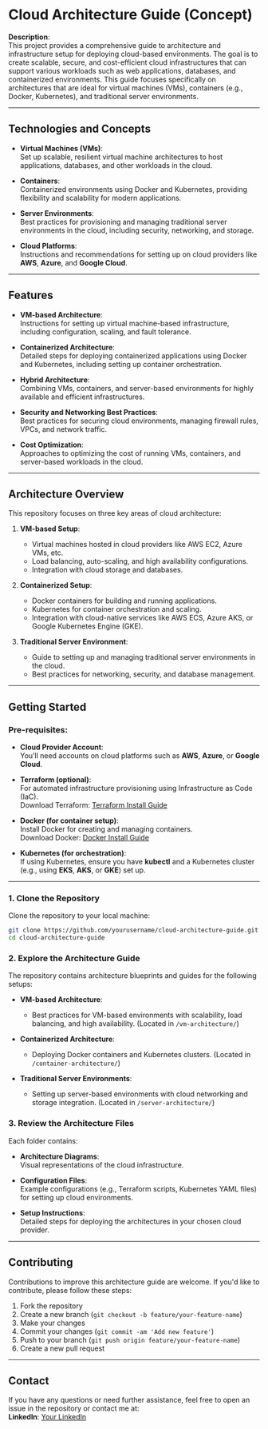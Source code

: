 # Cloud Architecture Guide (Concept)

**Description**:  
This project provides a comprehensive guide to architecture and infrastructure setup for deploying cloud-based environments. The goal is to create scalable, secure, and cost-efficient cloud infrastructures that can support various workloads such as web applications, databases, and containerized environments. This guide focuses specifically on architectures that are ideal for virtual machines (VMs), containers (e.g., Docker, Kubernetes), and traditional server environments.

---

## **Technologies and Concepts**

- **Virtual Machines (VMs)**:  
  Set up scalable, resilient virtual machine architectures to host applications, databases, and other workloads in the cloud.

- **Containers**:  
  Containerized environments using Docker and Kubernetes, providing flexibility and scalability for modern applications.

- **Server Environments**:  
  Best practices for provisioning and managing traditional server environments in the cloud, including security, networking, and storage.

- **Cloud Platforms**:  
  Instructions and recommendations for setting up on cloud providers like **AWS**, **Azure**, and **Google Cloud**.

---

## **Features**

- **VM-based Architecture**:  
  Instructions for setting up virtual machine-based infrastructure, including configuration, scaling, and fault tolerance.

- **Containerized Architecture**:  
  Detailed steps for deploying containerized applications using Docker and Kubernetes, including setting up container orchestration.

- **Hybrid Architecture**:  
  Combining VMs, containers, and server-based environments for highly available and efficient infrastructures.

- **Security and Networking Best Practices**:  
  Best practices for securing cloud environments, managing firewall rules, VPCs, and network traffic.

- **Cost Optimization**:  
  Approaches to optimizing the cost of running VMs, containers, and server-based workloads in the cloud.

---

## **Architecture Overview**

This repository focuses on three key areas of cloud architecture:

1. **VM-based Setup**:  
   - Virtual machines hosted in cloud providers like AWS EC2, Azure VMs, etc.
   - Load balancing, auto-scaling, and high availability configurations.
   - Integration with cloud storage and databases.

2. **Containerized Setup**:  
   - Docker containers for building and running applications.
   - Kubernetes for container orchestration and scaling.
   - Integration with cloud-native services like AWS ECS, Azure AKS, or Google Kubernetes Engine (GKE).

3. **Traditional Server Environment**:  
   - Guide to setting up and managing traditional server environments in the cloud.
   - Best practices for networking, security, and database management.

---

## **Getting Started**

### **Pre-requisites**:

- **Cloud Provider Account**:  
  You’ll need accounts on cloud platforms such as **AWS**, **Azure**, or **Google Cloud**.

- **Terraform (optional)**:  
  For automated infrastructure provisioning using Infrastructure as Code (IaC).  
  Download Terraform: [Terraform Install Guide](https://www.terraform.io/downloads.html)

- **Docker (for container setup)**:  
  Install Docker for creating and managing containers.  
  Download Docker: [Docker Install Guide](https://docs.docker.com/get-docker/)

- **Kubernetes (for orchestration)**:  
  If using Kubernetes, ensure you have **kubectl** and a Kubernetes cluster (e.g., using **EKS**, **AKS**, or **GKE**) set up.

---

### **1. Clone the Repository**

Clone the repository to your local machine:

```bash
git clone https://github.com/yourusername/cloud-architecture-guide.git
cd cloud-architecture-guide
```

### **2. Explore the Architecture Guide**

The repository contains architecture blueprints and guides for the following setups:

- **VM-based Architecture**:  
  - Best practices for VM-based environments with scalability, load balancing, and high availability. (Located in `/vm-architecture/`)

- **Containerized Architecture**:  
  - Deploying Docker containers and Kubernetes clusters. (Located in `/container-architecture/`)

- **Traditional Server Environments**:  
  - Setting up server-based environments with cloud networking and storage integration. (Located in `/server-architecture/`)

### **3. Review the Architecture Files**

Each folder contains:

- **Architecture Diagrams**:  
  Visual representations of the cloud infrastructure.

- **Configuration Files**:  
  Example configurations (e.g., Terraform scripts, Kubernetes YAML files) for setting up cloud environments.

- **Setup Instructions**:  
  Detailed steps for deploying the architectures in your chosen cloud provider.


---

## **Contributing**

Contributions to improve this architecture guide are welcome. If you'd like to contribute, please follow these steps:

1. Fork the repository
2. Create a new branch (`git checkout -b feature/your-feature-name`)
3. Make your changes
4. Commit your changes (`git commit -am 'Add new feature'`)
5. Push to your branch (`git push origin feature/your-feature-name`)
6. Create a new pull request

---


## **Contact**

If you have any questions or need further assistance, feel free to open an issue in the repository or contact me at:    
**LinkedIn**: [Your LinkedIn](https://linkedin.com/in/ahmad-raza-devops)

